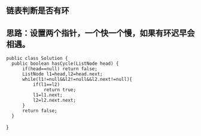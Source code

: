 
##  链表判断是否有环

## 思路：设置两个指针，一个快一个慢，如果有环迟早会相遇。

    public class Solution {
      public boolean hasCycle(ListNode head) {
          if(head==null) return false;
          ListNode l1=head,l2=head.next;
          while(l1!=null&&l2!=null&&l2.next!=null){
              if(l1==l2)
                  return true;
              l1=l1.next;
              l2=l2.next.next;
          }
          return false;
      }
  }
